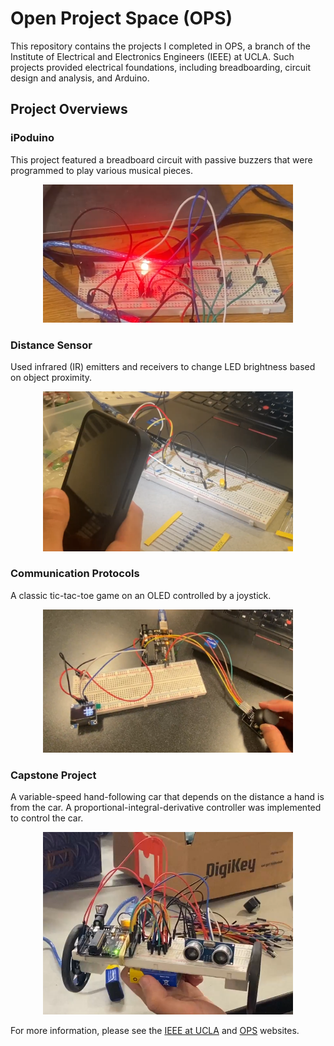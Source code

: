 # Open Project Space (OPS)

This repository contains the projects I completed in OPS, a branch of the Institute of Electrical and Electronics Engineers (IEEE) at UCLA. Such projects provided electrical foundations, including breadboarding, circuit design and analysis, and Arduino.

## Project Overviews

### iPoduino

This project featured a breadboard circuit with passive buzzers that were programmed to play various musical pieces.

<p align="center">
  <img src="https://github.com/chen4578/Open-Project-Space-OPS-/blob/ecdce233bbb0ff3a687570c225fd4704addc70f3/assets/Screenshot%202025-09-29%20165255.png?raw=true" width="400">
</p>

### Distance Sensor

Used infrared (IR) emitters and receivers to change LED brightness based on object proximity.

<p align="center">
  <img src="https://github.com/chen4578/Open-Project-Space-OPS-/blob/8cfc5682c2b040df881a5afd5e2e170e5e6a5875/assets/Screenshot%202025-09-29%20171943.png" width="400">
</p>

### Communication Protocols

A classic tic-tac-toe game on an OLED controlled by a joystick.

<p align="center">
  <img src="https://github.com/chen4578/Open-Project-Space-OPS-/blob/5f19d0a88cff6dcbe3946895afc467430ad89059/assets/Screenshot%202025-09-29%20171006.png" width="400">
</p>

### Capstone Project

A variable-speed hand-following car that depends on the distance a hand is from the car. A proportional-integral-derivative controller was implemented to control the car.

<p align="center">
  <img src="https://github.com/chen4578/Open-Project-Space-OPS-/blob/6ba73d6f4822609155b4e7e2491fa6f54ee778c1/assets/Screenshot%202025-09-29%20173506.png" width="400">
</p>

For more information, please see the [IEEE at UCLA](https://www.ieeebruins.com/projects) and [OPS](https://openproject.space/projects/) websites.
